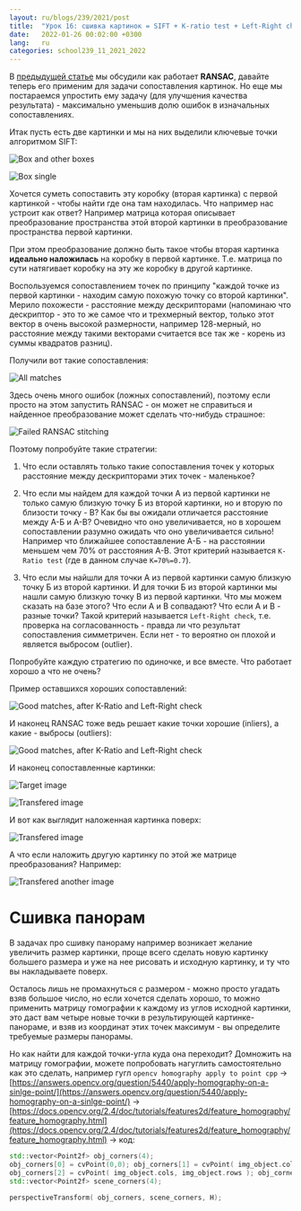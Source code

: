 ```yaml
---
layout: ru/blogs/239/2021/post
title:  "Урок 16: сшивка картинок = SIFT + K-ratio test + Left-Right check + RANSAC"
date:   2022-01-26 00:02:00 +0300
lang:   ru
categories: school239_11_2021_2022
---
```


В [предыдущей статье](/blogs/239/2021/school239_11_2021_2022/2022/01/18/lesson15-ransac2.html) мы обсудили как работает **RANSAC**, давайте теперь его применим для задачи сопоставления картинок.
Но еще мы постараемся упростить ему задачу (для улучшения качества результата) - максимально уменьшив долю ошибок в изначальных сопоставлениях. 

Итак пусть есть две картинки и мы на них выделили ключевые точки алгоритмом SIFT:

![Box and other boxes](/static/2022/01/stitching/01keypoints0.jpg)

![Box single](/static/2022/01/stitching/01keypoints1.jpg)

Хочется суметь сопоставить эту коробку (вторая картинка) с первой картинкой - чтобы найти где она там находилась.
Что например нас устроит как ответ? Например матрица которая описывает преобразование пространства этой второй картинки в преобразование пространства первой картинки.

При этом преобразование должно быть такое чтобы вторая картинка **идеально наложилась** на коробку в первой картинке. Т.е. матрица по сути натягивает коробку на эту же коробку в другой картинке.

Воспользуемся сопоставлением точек по принципу "каждой точке из первой картинки - находим самую похожую точку со второй картинки".
Мерило похожести - расстояние между дескрипторами (напоминаю что дескриптор - это то же самое что и трехмерный вектор, только этот вектор в очень высокой размерности, например 128-мерный, но расстояние между такими векторами считается все так же - корень из суммы квадратов разниц).

Получили вот такие сопоставления:

![All matches](/static/2022/01/stitching/02matches01_k0.jpg)

Здесь очень много ошибок (ложных сопоставлений), поэтому если просто на этом запустить RANSAC - он может не справиться и найденное преобразование может сделать что-нибудь страшное:

![Failed RANSAC stitching](/static/2022/01/stitching/07img0to1_FAIL.jpg)

Поэтому попробуйте такие стратегии:

1) Что если оставлять только такие сопоставления точек у которых расстояние между дескрипторами этих точек - маленькое?

2) Что если мы найдем для каждой точки А из первой картинки не только самую близкую точку Б из второй картинки, но и вторую по близости точку - В? Как бы вы ожидали отличается расстояние между А-Б и А-В? Очевидно что оно увеличивается, но в хорошем сопоставлении разумно ожидать что оно увеличивается сильно! Например что ближайшее сопоставление А-Б - на расстоянии меньшем чем 70% от расстояния А-В. Этот критерий называется ```K-Ratio test``` (где в данном случае ```K=70%=0.7```).

3) Что если мы найшли для точки А из первой картинки самую близкую точку Б из второй картинки. И для точки Б из второй картинки мы нашли самую близкую точку В из первой картинки. Что мы можем сказать на базе этого? Что если А и В сопвадают? Что если А и В - разные точки? Такой критерий называется ```Left-Right check```, т.е. проверка на согласованность - правда ли что результат сопоставления симметричен. Если нет - то вероятно он плохой и является выбросом (outlier).

Попробуйте каждую стратегию по одиночке, и все вместе. Что работает хорошо а что не очень?

Пример оставшихся хороших сопоставлений:

![Good matches, after K-Ratio and Left-Right check](/static/2022/01/stitching/04goodMatches01.jpg)

И наконец RANSAC тоже ведь решает какие точки хорошие (inliers), а какие - выбросы (outliers):

![Good matches, after K-Ratio and Left-Right check](/static/2022/01/stitching/05inliersMatches01.jpg)

И наконец сопоставленные картинки:

![Target image](/static/2022/01/stitching/08img0.jpg)

![Transfered image](/static/2022/01/stitching/09img1to0.jpg)

И вот как выглядит наложенная картинка поверх:

![Transfered image](/static/2022/01/stitching/10img0with1to0.jpg)

А что если наложить другую картинку по этой же матрице преобразования? Например:

![Transfered another image](/static/2022/01/stitching/11img0withNesquik.jpg)

Сшивка панорам
======

В задачах про сшивку панораму например возникает желание увеличить размер картинки, проще всего сделать новую картинку большего размера и уже на нее рисовать и исходную картинку, и ту что вы накладываете поверх.

Осталось лишь не промахнуться с размером - можно просто угадать взяв большое число, но если хочется сделать хорошо, то можно применить матрицу гомографии к каждому из углов исходной картинки, это даст вам четыре новые точки в результирующей картинке-панораме, и взяв из координат этих точек максимум - вы определите требуемые размеры панорамы.

Но как найти для каждой точки-угла куда она переходит? Домножить на матрицу гомографии, можете попробовать нагуглить самостоятельно как это сделать, например гугл ```opencv homography apply to point cpp``` -> [https://answers.opencv.org/question/5440/apply-homography-on-a-sinlge-point/](https://answers.opencv.org/question/5440/apply-homography-on-a-sinlge-point/) -> [https://docs.opencv.org/2.4/doc/tutorials/features2d/feature_homography/feature_homography.html](https://docs.opencv.org/2.4/doc/tutorials/features2d/feature_homography/feature_homography.html) -> код:

```cpp
std::vector<Point2f> obj_corners(4);
obj_corners[0] = cvPoint(0,0); obj_corners[1] = cvPoint( img_object.cols, 0 );
obj_corners[2] = cvPoint( img_object.cols, img_object.rows ); obj_corners[3] = cvPoint( 0, img_object.rows );
std::vector<Point2f> scene_corners(4);

perspectiveTransform( obj_corners, scene_corners, H);
```